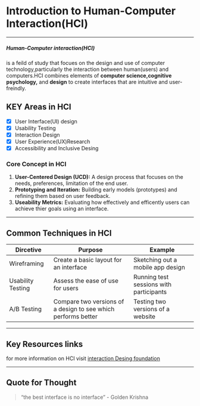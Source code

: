 # Introduction to Human-Computer Interaction(HCI)
***
##### Human-Computer interaction(HCI)
is a feild of study that focues on the design and use of computer technology,particularly the interaction between human(users) and computers.HCI combines elements of **computer science,cognitive psychology,** and **design** to create interfaces that are intuitive and user-freindly.

## KEY Areas in HCI
* [x] User Interface(UI) design
* [x] Usability Testing
* [x] Interaction Design
* [x] User Experience(UX)Research
* [x] Accessibility and Inclusive Desing

### Core Concept in HCI
1. **User-Centered Design (UCD):** A design process that focuses on the needs, preferences, limitation of the end user.
2. **Prototyping and Iteration:** Building early models (prototypes) and refining them based on user feedback.
3. **Useability Metrics:** Evaluating how effectively and efficently users can achieve thier goals using an interface.

***
## Common Techniques in HCI
Dircetive| Purpose| Example 
--- | --- | ---
Wireframing|Create a basic layout for an interface|Sketching out a mobile app design
Usability Testing | Assess the ease of use for users | Running test sessions with participants
A/B Testing |Compare two versions of a design to see which performs better | Testing two versions of a website 
***
## Key Resources links
for more information on HCI visit [interaction Desing foundation](https://www.interaction-design.org/)
***
## Quote for Thought
> “the best interface is no interface”
 \- Golden Krishna



